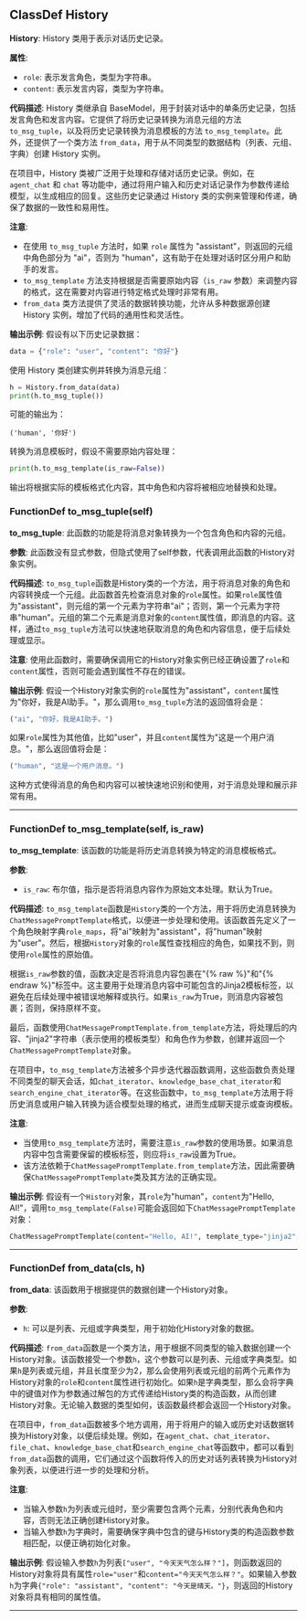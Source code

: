 ## ClassDef History
**History**: History 类用于表示对话历史记录。

**属性**:
- `role`: 表示发言角色，类型为字符串。
- `content`: 表示发言内容，类型为字符串。

**代码描述**:
History 类继承自 BaseModel，用于封装对话中的单条历史记录，包括发言角色和发言内容。它提供了将历史记录转换为消息元组的方法 `to_msg_tuple`，以及将历史记录转换为消息模板的方法 `to_msg_template`。此外，还提供了一个类方法 `from_data`，用于从不同类型的数据结构（列表、元组、字典）创建 History 实例。

在项目中，History 类被广泛用于处理和存储对话历史记录。例如，在 `agent_chat` 和 `chat` 等功能中，通过将用户输入和历史对话记录作为参数传递给模型，以生成相应的回复。这些历史记录通过 History 类的实例来管理和传递，确保了数据的一致性和易用性。

**注意**:
- 在使用 `to_msg_tuple` 方法时，如果 `role` 属性为 "assistant"，则返回的元组中角色部分为 "ai"，否则为 "human"，这有助于在处理对话时区分用户和助手的发言。
- `to_msg_template` 方法支持根据是否需要原始内容（`is_raw` 参数）来调整内容的格式，这在需要对内容进行特定格式处理时非常有用。
- `from_data` 类方法提供了灵活的数据转换功能，允许从多种数据源创建 History 实例，增加了代码的通用性和灵活性。

**输出示例**:
假设有以下历史记录数据：
```python
data = {"role": "user", "content": "你好"}
```
使用 History 类创建实例并转换为消息元组：
```python
h = History.from_data(data)
print(h.to_msg_tuple())
```
可能的输出为：
```
('human', '你好')
```
转换为消息模板时，假设不需要原始内容处理：
```python
print(h.to_msg_template(is_raw=False))
```
输出将根据实际的模板格式化内容，其中角色和内容将被相应地替换和处理。
### FunctionDef to_msg_tuple(self)
**to_msg_tuple**: 此函数的功能是将消息对象转换为一个包含角色和内容的元组。

**参数**: 此函数没有显式参数，但隐式使用了self参数，代表调用此函数的History对象实例。

**代码描述**: `to_msg_tuple`函数是History类的一个方法，用于将消息对象的角色和内容转换成一个元组。此函数首先检查消息对象的`role`属性。如果`role`属性值为"assistant"，则元组的第一个元素为字符串"ai"；否则，第一个元素为字符串"human"。元组的第二个元素是消息对象的`content`属性值，即消息的内容。这样，通过`to_msg_tuple`方法可以快速地获取消息的角色和内容信息，便于后续处理或显示。

**注意**: 使用此函数时，需要确保调用它的History对象实例已经正确设置了`role`和`content`属性，否则可能会遇到属性不存在的错误。

**输出示例**: 假设一个History对象实例的`role`属性为"assistant"，`content`属性为"你好，我是AI助手。"，那么调用`to_msg_tuple`方法的返回值将会是：

```python
("ai", "你好，我是AI助手。")
```

如果`role`属性为其他值，比如"user"，并且`content`属性为"这是一个用户消息。"，那么返回值将会是：

```python
("human", "这是一个用户消息。")
```

这种方式使得消息的角色和内容可以被快速地识别和使用，对于消息处理和展示非常有用。
***
### FunctionDef to_msg_template(self, is_raw)
**to_msg_template**: 该函数的功能是将历史消息转换为特定的消息模板格式。

**参数**:
- `is_raw`: 布尔值，指示是否将消息内容作为原始文本处理。默认为True。

**代码描述**:
`to_msg_template`函数是`History`类的一个方法，用于将历史消息转换为`ChatMessagePromptTemplate`格式，以便进一步处理和使用。该函数首先定义了一个角色映射字典`role_maps`，将"ai"映射为"assistant"，将"human"映射为"user"。然后，根据`History`对象的`role`属性查找相应的角色，如果找不到，则使用`role`属性的原始值。

根据`is_raw`参数的值，函数决定是否将消息内容包裹在"{% raw %}"和"{% endraw %}"标签中。这主要用于处理消息内容中可能包含的Jinja2模板标签，以避免在后续处理中被错误地解释或执行。如果`is_raw`为True，则消息内容被包裹；否则，保持原样不变。

最后，函数使用`ChatMessagePromptTemplate.from_template`方法，将处理后的内容、"jinja2"字符串（表示使用的模板类型）和角色作为参数，创建并返回一个`ChatMessagePromptTemplate`对象。

在项目中，`to_msg_template`方法被多个异步迭代器函数调用，这些函数负责处理不同类型的聊天会话，如`chat_iterator`、`knowledge_base_chat_iterator`和`search_engine_chat_iterator`等。在这些函数中，`to_msg_template`方法用于将历史消息或用户输入转换为适合模型处理的格式，进而生成聊天提示或查询模板。

**注意**:
- 当使用`to_msg_template`方法时，需要注意`is_raw`参数的使用场景。如果消息内容中包含需要保留的模板标签，则应将`is_raw`设置为True。
- 该方法依赖于`ChatMessagePromptTemplate.from_template`方法，因此需要确保`ChatMessagePromptTemplate`类及其方法的正确实现。

**输出示例**:
假设有一个`History`对象，其`role`为"human"，`content`为"Hello, AI!"，调用`to_msg_template(False)`可能会返回如下`ChatMessagePromptTemplate`对象：
```python
ChatMessagePromptTemplate(content="Hello, AI!", template_type="jinja2", role="user")
```
***
### FunctionDef from_data(cls, h)
**from_data**: 该函数用于根据提供的数据创建一个History对象。

**参数**:
- `h`: 可以是列表、元组或字典类型，用于初始化History对象的数据。

**代码描述**:
`from_data`函数是一个类方法，用于根据不同类型的输入数据创建一个History对象。该函数接受一个参数`h`，这个参数可以是列表、元组或字典类型。如果`h`是列表或元组，并且长度至少为2，那么会使用列表或元组的前两个元素作为History对象的`role`和`content`属性进行初始化。如果`h`是字典类型，那么会将字典中的键值对作为参数通过解包的方式传递给History类的构造函数，从而创建History对象。无论输入数据的类型如何，该函数最终都会返回一个History对象。

在项目中，`from_data`函数被多个地方调用，用于将用户的输入或历史对话数据转换为History对象，以便后续处理。例如，在`agent_chat`、`chat_iterator`、`file_chat`、`knowledge_base_chat`和`search_engine_chat`等函数中，都可以看到`from_data`函数的调用，它们通过这个函数将传入的历史对话列表转换为History对象列表，以便进行进一步的处理和分析。

**注意**:
- 当输入参数`h`为列表或元组时，至少需要包含两个元素，分别代表角色和内容，否则无法正确创建History对象。
- 当输入参数`h`为字典时，需要确保字典中包含的键与History类的构造函数参数相匹配，以便正确初始化对象。

**输出示例**:
假设输入参数`h`为列表`["user", "今天天气怎么样？"]`，则函数返回的History对象将具有属性`role="user"`和`content="今天天气怎么样？"`。如果输入参数`h`为字典`{"role": "assistant", "content": "今天是晴天。"}`，则返回的History对象将具有相同的属性值。
***
